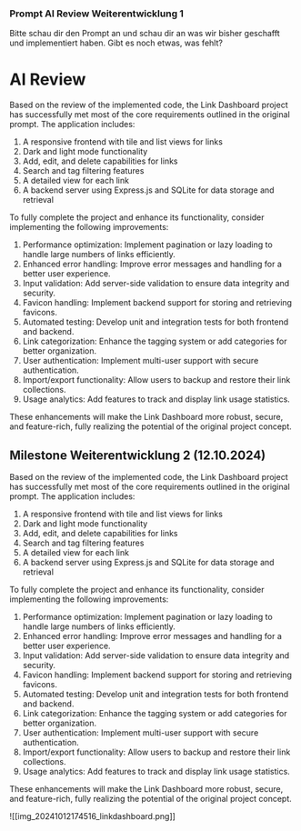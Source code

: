 ### Prompt AI Review Weiterentwicklung 1
Bitte schau dir den Prompt an und schau dir an was wir bisher geschafft und implementiert haben. Gibt es noch etwas, was fehlt?

# AI Review
Based on the review of the implemented code, the Link Dashboard project has successfully met most of the core requirements outlined in the original prompt. The application includes:

1. A responsive frontend with tile and list views for links
2. Dark and light mode functionality
3. Add, edit, and delete capabilities for links
4. Search and tag filtering features
5. A detailed view for each link
6. A backend server using Express.js and SQLite for data storage and retrieval

To fully complete the project and enhance its functionality, consider implementing the following improvements:

1. Performance optimization: Implement pagination or lazy loading to handle large numbers of links efficiently.
2. Enhanced error handling: Improve error messages and handling for a better user experience.
3. Input validation: Add server-side validation to ensure data integrity and security.
4. Favicon handling: Implement backend support for storing and retrieving favicons.
5. Automated testing: Develop unit and integration tests for both frontend and backend.
6. Link categorization: Enhance the tagging system or add categories for better organization.
7. User authentication: Implement multi-user support with secure authentication.
8. Import/export functionality: Allow users to backup and restore their link collections.
9. Usage analytics: Add features to track and display link usage statistics.

These enhancements will make the Link Dashboard more robust, secure, and feature-rich, fully realizing the potential of the original project concept.


## Milestone Weiterentwicklung 2 (12.10.2024)
Based on the review of the implemented code, the Link Dashboard project has successfully met most of the core requirements outlined in the original prompt. The application includes:

1. A responsive frontend with tile and list views for links
2. Dark and light mode functionality
3. Add, edit, and delete capabilities for links
4. Search and tag filtering features
5. A detailed view for each link
6. A backend server using Express.js and SQLite for data storage and retrieval

To fully complete the project and enhance its functionality, consider implementing the following improvements:

1. Performance optimization: Implement pagination or lazy loading to handle large numbers of links efficiently.
2. Enhanced error handling: Improve error messages and handling for a better user experience.
3. Input validation: Add server-side validation to ensure data integrity and security.
4. Favicon handling: Implement backend support for storing and retrieving favicons.
5. Automated testing: Develop unit and integration tests for both frontend and backend.
6. Link categorization: Enhance the tagging system or add categories for better organization.
7. User authentication: Implement multi-user support with secure authentication.
8. Import/export functionality: Allow users to backup and restore their link collections.
9. Usage analytics: Add features to track and display link usage statistics.

These enhancements will make the Link Dashboard more robust, secure, and feature-rich, fully realizing the potential of the original project concept.

![[img_20241012174516_linkdashboard.png]]